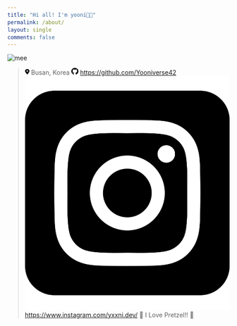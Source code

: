 ```yaml
---
title: "Hi all! I'm yooni👋🏻"
permalink: /about/
layout: single
comments: false
---
```


![mee](../assets/images/mee.HEIC)
> ![location](../assets/images/location-dot-solid.svg) Busan, Korea
> ![github](../assets/images/github.svg) https://github.com/Yooniverse42
> ![instagram](../assets/images/square-instagram.svg) https://www.instagram.com/yxxni.dev/
> 🥨 I Love Pretzel!! 🥨